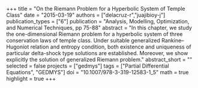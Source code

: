 +++
title = "On the Riemann Problem for a Hyperbolic System of Temple Class"
date = "2015-03-19"
authors = ["delacruz-r","juajibioy-j"]
publication_types = ["6"]
publication = "Analysis, Modelling, Optimization, and Numerical Techniques, pp 75-88"
abstract = "In this chapter, we study the one-dimensional Riemann problem for a hyperbolic system of three conservation laws of temple class. Under suitable generalized Rankine–Hugoniot relation and entropy condition, both existence and uniqueness of particular delta-shock type solutions are established. Moreover, we show explicitly the solution of generalized Riemann problem."
abstract_short = ""
selected = false
projects = ["gedmys"]
tags = ["Partial Differential Equations", "GEDMYS"]
doi = "10.1007/978-3-319-12583-1_5"
math = true
highlight = true
+++
